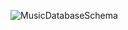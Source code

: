 ![MusicDatabaseSchema](https://github.com/user-attachments/assets/9da79970-c897-4840-a1bc-91a85b5c7598)

